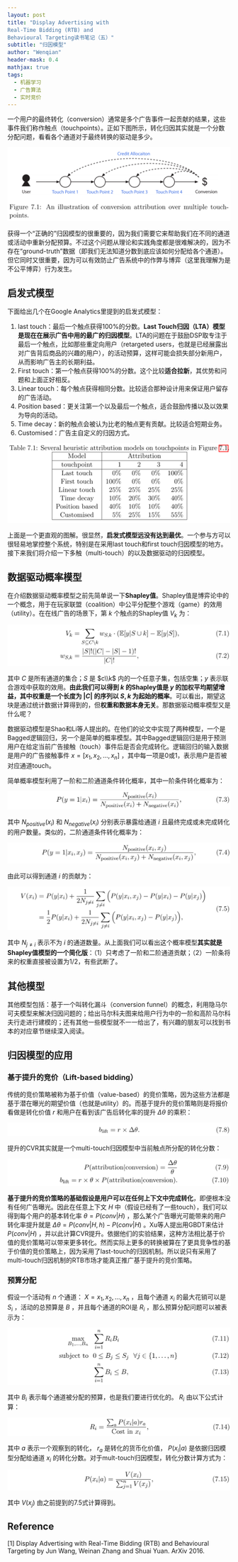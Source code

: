 ```yaml
---
layout: post
title: "Display Advertising with
Real-Time Bidding (RTB) and
Behavioural Targeting读书笔记（五）"
subtitle: "归因模型"
author: "Wenqian"
header-mask: 0.4
mathjax: true
tags:
  - 机器学习
  - 广告算法
  - 实时竞价
---
```

一个用户的最终转化（conversion）通常是多个广告事件一起贡献的结果，这些事件我们称作触点（touchpoints）。正如下图所示，转化归因其实就是一个分数分配问题，看看各个通道对于最终转换的驱动是多少。

![img](/img/in-post/advertising/conversion-attribution.png)

获得一个“正确的”归因模型的很重要的，因为我们需要它来帮助我们在不同的通道或活动中重新分配预算。不过这个问题从理论和实践角度都是很难解决的，因为不存在“ground-truth”数据（即我们无法知道分数到底应该如何分配给各个通道）。但它同时又很重要，因为可以有效防止广告系统中的作弊与博弈（这里我理解为是不公平博弈）行为发生。

## 启发式模型
下面给出几个在Google Analytics里提到的启发式模型：

1. last touch：最后一个触点获得100%的分数。**Last Touch归因（LTA）模型是现在在展示广告中用的最广的归因模型**。LTA的问题在于鼓励DSP取专注于最后一个触点，比如那些重定向用户（retargeted users，也就是已经展露出对广告背后商品的兴趣的用户），的活动预算，这样可能会损失部分新用户，从而影响广告主的长期利益。
2. First touch：第一个触点获得100%的分数。这个比较**适合拉新**，其优势和问题和上面正好相反。
3. Linear touch：每个触点获得相同分数。比较适合那种设计用来保证用户留存的广告活动。
4. Position based：更关注第一个以及最后一个触点，适合鼓励传播以及以效果为导向的活动。
5. Time decay：新的触点会被认为比老的触点更有贡献。比较适合短期业务。
6. Customised：广告主自定义的归因方式。

![img](/img/in-post/advertising/heuristic.png)

上面是一个更直观的图解。很显然，**启发式模型远没有达到最优**。一个参与方可以很轻易地掌控整个系统，特别是在采用last touch和first touch归因模型的地方。接下来我们将介绍一下多触（multi-touch）的以及数据驱动的归因模型。

## 数据驱动概率模型
在介绍数据驱动概率模型之前先简单说一下**Shapley值**。Shapley值是博弈论中的一个概念，用于在玩家联盟（coalition）中公平分配整个游戏（game）的效用（utility）。在在线广告的场景下，第 $k$ 个触点的Shapley值 $V_k$ 为：

![img](/img/in-post/advertising/shapley.png)

其中 $C$ 是所有通道的集合；$S$ 是 $c\\k$ 内的一个任意子集，包括空集；$y$ 表示联合游戏中获取的效用。**由此我们可以得到 $k$ 的Shapley值是 $y$ 的加权平均期望增益，其中权重是一个长度为 $|C|$ 的序列以 $S,k$ 为起始的概率**。可以看出，期望这块是通过统计数据计算得到的，但**权重和数据本身无关**。那数据驱动概率模型又是什么呢？

数据驱动模型是Shao和Li等人提出的。在他们的论文中实现了两种模型，一个是Bagged逻辑回归，另一个是简单的概率模型。其中Bagged逻辑回归是用于预测用户在给定当前广告接触（touch）事件后是否会完成转化。逻辑回归的输入数据是用户的广告接触事件 $x = [x_1,x_2,...,x_n]$ ，其中每一项是0或1，表示用户是否被对应通道touch。

简单概率模型利用了一阶和二阶通道条件转化概率，其中一阶条件转化概率为：

![img](/img/in-post/advertising/first-order.png)

其中 $N_{positive}(x_{i})$ 和 $N_{negative}(x_{i})$ 分别表示暴露给通道 $i$ 且最终完成或未完成转化的用户数量。类似的，二阶通道条件转化概率为：

![img](/img/in-post/advertising/second-order.png)

由此可以得到通道 $i$ 的贡献为：

![img](/img/in-post/advertising/channel-sum.png)

其中 $N_{j{\neq}i}$ 表示不为 $i$ 的通道数量。从上面我们可以看出这个概率模型**其实就是Shapley值模型的一个简化版**：（1）只考虑了一阶和二阶通道贡献；（2）一阶条将来的权重直接被设置为1/2，有些武断了。

## 其他模型
其他模型包括：基于一个叫转化漏斗（conversion funnel）的概念，利用隐马尔可夫模型来解决归因问题的；给出马尔科夫图来给用户行为中的一阶和高阶马尔科夫行走进行建模的；还有其他一些模型就不一一给出了，有兴趣的朋友可以找到书本的对应章节继续深入阅读。

## 归因模型的应用
### 基于提升的竞价（Lift-based bidding）
传统的竞价策略被称为基于价值（value-based）的竞价策略，因为这些方法都是基于潜在曝光的期望价值（也就是utility）的。而基于提升的竞价策略则是将报价看做是转化价值 $r$ 和用户在看到该广告后转化率的提升 $\Delta\theta$ 的乘积：

![img](/img/in-post/advertising/blift.png)

提升的CVR其实就是一个multi-touch归因模型中当前触点所分配的转化分数：

![img](/img/in-post/advertising/blift2.png)

**基于提升的竞价策略的基础假设是用户可以在任何上下文中完成转化**，即便根本没有任何广告曝光。因此在任意上下文 $H$ 中（假设已经有了一些touch），我们可以得到每个用户的基本转化率 $\theta = P(conv|H)$ ，那么某个广告曝光可能带来的用户转化率提升就是 $\Delta\theta = P(conv|H,h) - P(conv|H)$ 。Xu等人提出用GBDT来估计 $P(conv|H)$ ，并以此计算CVR提升。依据他们的实验结果，这种方法相比基于价值的竞价策略可以带来更多转化。然而实际上更多的转换被算在了更具竞争性的基于价值的竞价策略上，因为采用了last-touch的归因机制。所以说只有采用了multi-touch归因机制的RTB市场才能真正推广基于提升的竞价策略。

### 预算分配
假设一个活动有 $n$ 个通道： $X = x_1,x_2,...,x_n$ ，且每个通道 $x_i$ 的最大花销可以是 $S_i$ ，活动的总预算是 $B$ ，并且每个通道的ROI是 $R_i$ ，那么预算分配问题可以被表示为：

![img](/img/in-post/advertising/budget.png)

其中 $B_i$ 表示每个通道被分配的预算，也是我们要进行优化的。 $R_i$ 由以下公式计算：

![img](/img/in-post/advertising/ri.png)

其中 $a$ 表示一个观察到的转化， $r_a$ 是转化的货币化价值， $P(x_i|a)$ 是依据归因模型分配给通道 $x_i$ 的转化分数。对于mult-touch归因模型，转化分数计算方式为：

![img](/img/in-post/advertising/budget2.png)

其中 $V(x_j)$ 由之前提到的7.5式计算得到。




## Reference
[1] Display Advertising with Real-Time Bidding (RTB) and Behavioural Targeting by Jun Wang, Weinan Zhang and Shuai Yuan. ArXiv 2016.
